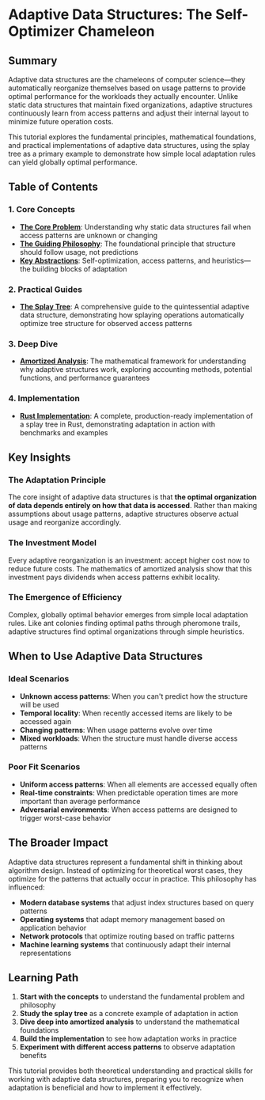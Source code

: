 # Adaptive Data Structures: The Self-Optimizer Chameleon

## Summary

Adaptive data structures are the chameleons of computer science—they automatically reorganize themselves based on usage patterns to provide optimal performance for the workloads they actually encounter. Unlike static data structures that maintain fixed organizations, adaptive structures continuously learn from access patterns and adjust their internal layout to minimize future operation costs.

This tutorial explores the fundamental principles, mathematical foundations, and practical implementations of adaptive data structures, using the splay tree as a primary example to demonstrate how simple local adaptation rules can yield globally optimal performance.

## Table of Contents

### 1. Core Concepts
- **[The Core Problem](01-concepts-01-the-core-problem.md)**: Understanding why static data structures fail when access patterns are unknown or changing
- **[The Guiding Philosophy](01-concepts-02-the-guiding-philosophy.md)**: The foundational principle that structure should follow usage, not predictions
- **[Key Abstractions](01-concepts-03-key-abstractions.md)**: Self-optimization, access patterns, and heuristics—the building blocks of adaptation

### 2. Practical Guides
- **[The Splay Tree](02-guides-01-the-splay-tree.md)**: A comprehensive guide to the quintessential adaptive data structure, demonstrating how splaying operations automatically optimize tree structure for observed access patterns

### 3. Deep Dive
- **[Amortized Analysis](03-deep-dive-01-amortized-analysis.md)**: The mathematical framework for understanding why adaptive structures work, exploring accounting methods, potential functions, and performance guarantees

### 4. Implementation
- **[Rust Implementation](04-rust-implementation.md)**: A complete, production-ready implementation of a splay tree in Rust, demonstrating adaptation in action with benchmarks and examples

## Key Insights

### The Adaptation Principle
The core insight of adaptive data structures is that **the optimal organization of data depends entirely on how that data is accessed**. Rather than making assumptions about usage patterns, adaptive structures observe actual usage and reorganize accordingly.

### The Investment Model
Every adaptive reorganization is an investment: accept higher cost now to reduce future costs. The mathematics of amortized analysis show that this investment pays dividends when access patterns exhibit locality.

### The Emergence of Efficiency
Complex, globally optimal behavior emerges from simple local adaptation rules. Like ant colonies finding optimal paths through pheromone trails, adaptive structures find optimal organizations through simple heuristics.

## When to Use Adaptive Data Structures

### Ideal Scenarios
- **Unknown access patterns**: When you can't predict how the structure will be used
- **Temporal locality**: When recently accessed items are likely to be accessed again
- **Changing patterns**: When usage patterns evolve over time
- **Mixed workloads**: When the structure must handle diverse access patterns

### Poor Fit Scenarios
- **Uniform access patterns**: When all elements are accessed equally often
- **Real-time constraints**: When predictable operation times are more important than average performance
- **Adversarial environments**: When access patterns are designed to trigger worst-case behavior

## The Broader Impact

Adaptive data structures represent a fundamental shift in thinking about algorithm design. Instead of optimizing for theoretical worst cases, they optimize for the patterns that actually occur in practice. This philosophy has influenced:

- **Modern database systems** that adjust index structures based on query patterns
- **Operating systems** that adapt memory management based on application behavior
- **Network protocols** that optimize routing based on traffic patterns
- **Machine learning systems** that continuously adapt their internal representations

## Learning Path

1. **Start with the concepts** to understand the fundamental problem and philosophy
2. **Study the splay tree** as a concrete example of adaptation in action
3. **Dive deep into amortized analysis** to understand the mathematical foundations
4. **Build the implementation** to see how adaptation works in practice
5. **Experiment with different access patterns** to observe adaptation benefits

This tutorial provides both theoretical understanding and practical skills for working with adaptive data structures, preparing you to recognize when adaptation is beneficial and how to implement it effectively.